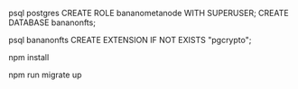 psql postgres
  CREATE ROLE bananometanode WITH SUPERUSER;
  CREATE DATABASE bananonfts;

psql bananonfts
  CREATE EXTENSION IF NOT EXISTS "pgcrypto";

npm install

npm run migrate up

